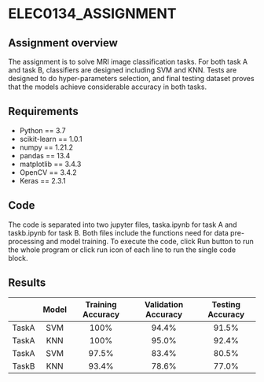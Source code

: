 # ELEC0134_ASSIGNMENT

## Assignment overview
The assignment is to solve MRI image classification tasks. For both task A and task B, classifiers are designed including SVM and KNN. Tests are designed to do hyper-parameters selection, and final testing dataset proves that the models achieve considerable accuracy in both tasks.
## Requirements
-	Python == 3.7
-	scikit-learn == 1.0.1
-	numpy == 1.21.2
-	pandas == 13.4
-	matplotlib == 3.4.3
-	OpenCV == 3.4.2
-	Keras == 2.3.1
## Code
The code is separated into two jupyter files, taska.ipynb for task A and taskb.ipynb for task B. Both files include the functions need for data pre-processing and model training. To execute the code, click Run button to run the whole program or click run icon of each line to run the single code block.
## Results
|       | Model | Training Accuracy | Validation Accuracy | Testing  Accuracy |
| :----: | :----: | :----: | :----: | :----: |
| TaskA | SVM | 100% | 94.4% | 91.5% |
| TaskA | KNN | 100% | 95.0% | 92.4% |
| TaskA | SVM | 97.5% | 83.4% | 80.5% |
| TaskB | KNN | 93.4% | 78.6% | 77.0% |
